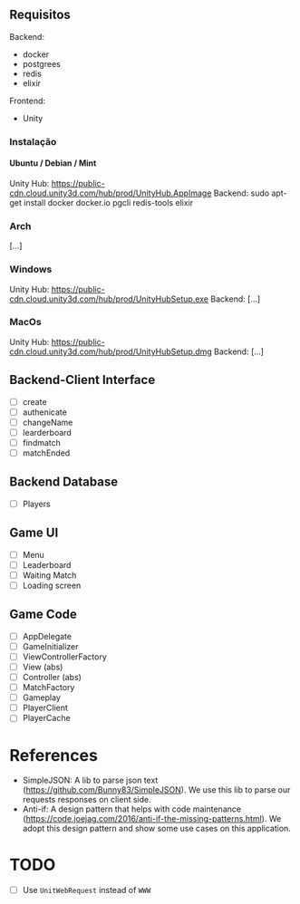 ## Requisitos
Backend:
* docker
* postgrees
* redis
* elixir

Frontend:
* Unity

### Instalação
#### Ubuntu / Debian / Mint
Unity Hub: https://public-cdn.cloud.unity3d.com/hub/prod/UnityHub.AppImage
Backend: sudo apt-get install docker docker.io pgcli redis-tools elixir

### Arch
[...]

### Windows
Unity Hub: https://public-cdn.cloud.unity3d.com/hub/prod/UnityHubSetup.exe
Backend: [...]
### MacOs
Unity Hub: https://public-cdn.cloud.unity3d.com/hub/prod/UnityHubSetup.dmg
Backend: [...]

## Backend-Client Interface
* [ ] create
* [ ] authenicate
* [ ] changeName
* [ ] learderboard
* [ ] findmatch
* [ ] matchEnded

## Backend Database
* [ ] Players

## Game UI
* [ ] Menu
* [ ] Leaderboard
* [ ] Waiting Match
* [ ] Loading screen

## Game Code
* [ ] AppDelegate
* [ ] GameInitializer
* [ ] ViewControllerFactory
* [ ] View (abs)
* [ ] Controller (abs)
* [ ] MatchFactory
* [ ] Gameplay
* [ ] PlayerClient
* [ ] PlayerCache

# References
* SimpleJSON: A lib to parse json text (https://github.com/Bunny83/SimpleJSON).
We use this lib to parse our requests responses on client side.
* Anti-if: A design pattern that helps with code maintenance (https://code.joejag.com/2016/anti-if-the-missing-patterns.html).
We adopt this design pattern and show some use cases on this application.

# TODO
* [ ] Use `UnitWebRequest` instead of `WWW`

